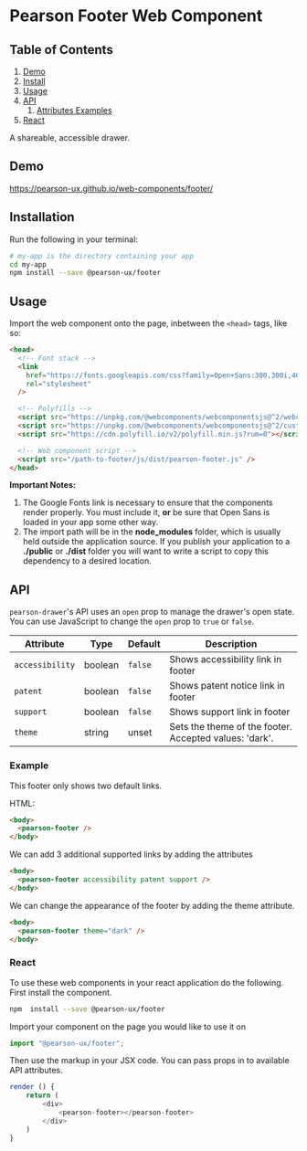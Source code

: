 # Pearson Footer Web Component

## Table of Contents

1. [Demo](#demo)
2. [Install](#install)
3. [Usage](#usage)
4. [API](#api)
   1. [Attributes Examples](#api-attributes-example)
5. [React](#react)

A shareable, accessible drawer.

<a name="demo"></a>

## Demo

https://pearson-ux.github.io/web-components/footer/

<a name="install"></a>

## Installation

Run the following in your terminal:

```bash
# my-app is the directory containing your app
cd my-app
npm install --save @pearson-ux/footer
```

<a name="usage"></a>

## Usage

Import the web component onto the page, inbetween the `<head>` tags, like so:

```html
<head>
  <!-- Font stack -->
  <link
    href="https://fonts.googleapis.com/css?family=Open+Sans:300,300i,400,400i,600,600i"
    rel="stylesheet"
  />

  <!-- Polyfills -->
  <script src="https://unpkg.com/@webcomponents/webcomponentsjs@^2/webcomponents-loader.js"></script>
  <script src="https://unpkg.com/@webcomponents/webcomponentsjs@^2/custom-elements-es5-adapter.js"></script>
  <script src="https://cdn.polyfill.io/v2/polyfill.min.js?rum=0"></script>

  <!-- Web component script -->
  <script src="/path-to-footer/js/dist/pearson-footer.js" />
</head>
```

**Important Notes:**

1. The Google Fonts link is necessary to ensure that the components render properly. You must include it, **or** be sure that Open Sans is loaded in your app some other way.
2. The import path will be in the **node_modules** folder, which is usually held outside the application source. If you publish your application to a **./public** or **./dist** folder you will want to write a script to copy this dependency to a desired location.

<a name="api"></a>

## API

`pearson-drawer`'s API uses an `open` prop to manage the drawer's open state. You can use JavaScript to change the `open` prop to `true` or `false`.

| Attribute       | Type    | Default | Description                                            |
| --------------- | ------- | ------- | ------------------------------------------------------ |
| `accessibility` | boolean | `false` | Shows accessibility link in footer                     |
| `patent`        | boolean | `false` | Shows patent notice link in footer                     |
| `support`       | boolean | `false` | Shows support link in footer                           |
| `theme`         | string  | unset   | Sets the theme of the footer. Accepted values: 'dark'. |

<a name="api-attributes-example"></a>

### Example

This footer only shows two default links.

HTML:

```html
<body>
  <pearson-footer />
</body>
```

We can add 3 additional supported links by adding the attributes

```html
<body>
  <pearson-footer accessibility patent support />
</body>
```

We can change the appearance of the footer by adding the theme attribute.

```html
<body>
  <pearson-footer theme="dark" />
</body>
```

<a name="react"></a>

### React
To use these web components in your react application do the following.
First install the component.

```bash
npm  install --save @pearson-ux/footer
```

Import your component on the page you would like to use it on

```js
import "@pearson-ux/footer";
```
Then use the markup in your JSX code.  You can pass props in to available API attributes.

```js
render () {
	return (
		<div>
			<pearson-footer></pearson-footer>
		</div>
	)
}
```
